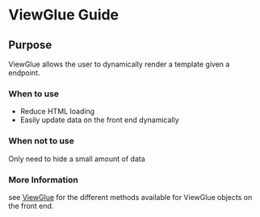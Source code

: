 # ViewGlue Guide

## Purpose
ViewGlue allows the user to dynamically render a template given a endpoint.

### When to use
- Reduce HTML loading
- Easily update data on the front end dynamically

### When not to use
Only need to hide a small amount of data

### More Information
see [ViewGlue](http://django-glue.stratusadv.com/api/javascript/view_glue/)
for the different methods available for ViewGlue objects on the front end.

